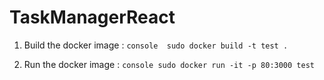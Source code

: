 # TaskManagerReact

1. Build the docker image :
	`console 
		sudo docker build -t test .
	`

2. Run the docker image :
	`console
		sudo docker run -it -p 80:3000 test
	`
